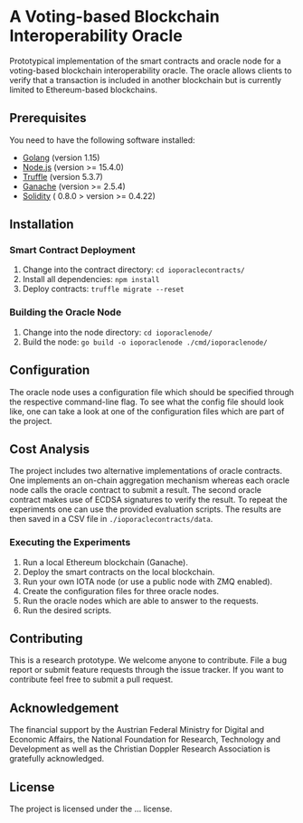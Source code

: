 # A Voting-based Blockchain Interoperability Oracle

Prototypical implementation of the smart contracts and oracle node for a voting-based blockchain interoperability oracle. The oracle allows  clients  to  verify  that  a  transaction  is  included  in  another  blockchain but is currently limited to Ethereum-based blockchains.

##  Prerequisites

You need to have the following software installed:
* [Golang](https://golang.org/doc/install) (version 1.15)
* [Node.js](https://nodejs.org/) (version >= 15.4.0)
* [Truffle](https://www.trufflesuite.com/truffle) (version 5.3.7)
* [Ganache](https://www.trufflesuite.com/ganache) (version >= 2.5.4)
* [Solidity](https://docs.soliditylang.org/en/latest/installing-solidity.html) ( 0.8.0 > version >= 0.4.22)

## Installation

### Smart Contract Deployment

1. Change into the contract directory: `cd ioporaclecontracts/`
2. Install all dependencies: `npm install`
3. Deploy contracts: `truffle migrate --reset`

### Building the Oracle Node

1. Change into the node directory: `cd ioporaclenode/`
2. Build the node: `go build -o ioporaclenode ./cmd/ioporaclenode/`

## Configuration

The oracle node uses a configuration file which should be specified through the respective command-line flag. To see what the config file should look like, one can take a look at one of the configuration files which are part of the project.

## Cost Analysis

The project includes two alternative implementations of oracle contracts. One implements an on-chain aggregation mechanism whereas each oracle node calls the oracle contract to submit a result. The second oracle contract makes use of ECDSA signatures to verify the result. To repeat the experiments one can use the provided evaluation scripts. The results are then saved in a CSV file in `./ioporaclecontracts/data`.

### Executing the Experiments
1. Run a local Ethereum blockchain (Ganache).
2. Deploy the smart contracts on the local blockchain.
3. Run your own IOTA node (or use a public node with ZMQ enabled).
4. Create the configuration files for three oracle nodes.
5. Run the oracle nodes which are able to answer to the requests.
6. Run the desired scripts.

## Contributing

This is a research prototype. We welcome anyone to contribute. File a bug report or submit feature requests through the issue tracker. If you want to contribute feel free to submit a pull request.

## Acknowledgement

The financial support by the Austrian Federal Ministry for Digital and Economic Affairs, the National Foundation for Research, Technology and Development as well as the Christian Doppler Research Association is gratefully acknowledged.

## License

The project is licensed under the ... license. 
